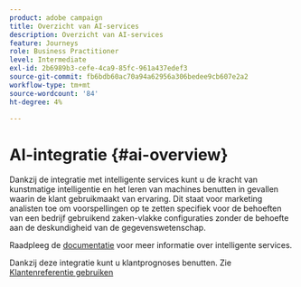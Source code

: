 ```yaml
---
product: adobe campaign
title: Overzicht van AI-services
description: Overzicht van AI-services
feature: Journeys
role: Business Practitioner
level: Intermediate
exl-id: 2b6989b3-cefe-4ca9-85fc-961a437edef3
source-git-commit: fb6bdb60ac70a94a62956a306bedee9cb607e2a2
workflow-type: tm+mt
source-wordcount: '84'
ht-degree: 4%

---
```


# AI-integratie {#ai-overview}

Dankzij de integratie met intelligente services kunt u de kracht van kunstmatige intelligentie en het leren van machines benutten in gevallen waarin de klant gebruikmaakt van ervaring. Dit staat voor marketing analisten toe om voorspellingen op te zetten specifiek voor de behoeften van een bedrijf gebruikend zaken-vlakke configuraties zonder de behoefte aan de deskundigheid van de gegevenswetenschap.

Raadpleeg de [documentatie](https://experienceleague.adobe.com/docs/experience-platform/intelligent-services/home.html) voor meer informatie over intelligente services.

Dankzij deze integratie kunt u klantprognoses benutten. Zie [Klantenreferentie gebruiken](../ai-services/leveraging-customer-ai.md)

<!--* fatigue scores, see [Leveraging Journey AI](../ai-services/leveraging-fatigue-scores.md)-->

